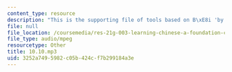 ```yaml
---
content_type: resource
description: "This is the supporting file of tools based on B\xE8i 'by'."
file: null
file_location: /coursemedia/res-21g-003-learning-chinese-a-foundation-course-in-mandarin-spring-2011/3252a7495982c05b424cf7b299184a3e_10.10.mp3
file_type: audio/mpeg
resourcetype: Other
title: 10.10.mp3
uid: 3252a749-5982-c05b-424c-f7b299184a3e
---
```

